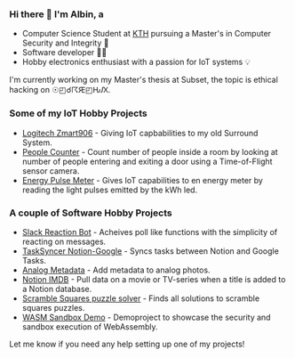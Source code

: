 ### Hi there 👋 I'm Albin, a

* Computer Science Student at [KTH](http://www.kth.se) pursuing a Master's in Computer Security and Integrity 🔐
* Software developer 👨‍💻
* Hobby electronics enthusiast with a passion for IoT systems 💡

I'm currently working on my Master's thesis at Subset, the topic is ethical hacking on <span>&#9737;&#9712;&#9740;&#9736;&#1304;&#9712;&#1290;&#1300;</span>.

### Some of my IoT Hobby Projects
* [Logitech Zmart906](https://github.com/albznw/Logitech-Z906-WiFi) - Giving IoT capbabilities to my old Surround System.
* [People Counter](https://github.com/albznw/people-counter) - Count number of people inside a room by looking at number of people entering and exiting a door using a Time-of-Flight sensor camera.
* [Energy Pulse Meter](https://github.com/albznw/Energy-Pulse-Meter) - Gives IoT capabilities to en energy meter by reading the light pulses emitted by the kWh led. 

### A couple of Software Hobby Projects
* [Slack Reaction Bot](https://github.com/albznw/slack-reaction-bot) - Acheives poll like functions with the simplicity of reacting on messages.
* [TaskSyncer Notion-Google](https://github.com/albznw/task-syncer-notion-google) - Syncs tasks between Notion and Google Tasks.
* [Analog Metadata](https://github.com/albznw/analog-metadata) - Add metadata to analog photos.
* [Notion IMDB](https://github.com/albznw/notion-imdb) - Pull data on a movie or TV-series when a title is added to a Notion database.
* [Scramble Squares puzzle solver](https://github.com/albznw/scramble-squares-solver) - Finds all solutions to scramble squares puzzles.
* [WASM Sandbox Demo](https://github.com/AxlLind/wasm-sandbox-demo) - Demoproject to showcase the security and sandbox execution of WebAssembly.

Let me know if you need any help setting up one of my projects!
